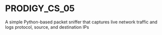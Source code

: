 # PRODIGY_CS_05
A simple Python-based packet sniffer that captures live network traffic and logs protocol, source, and destination IPs

